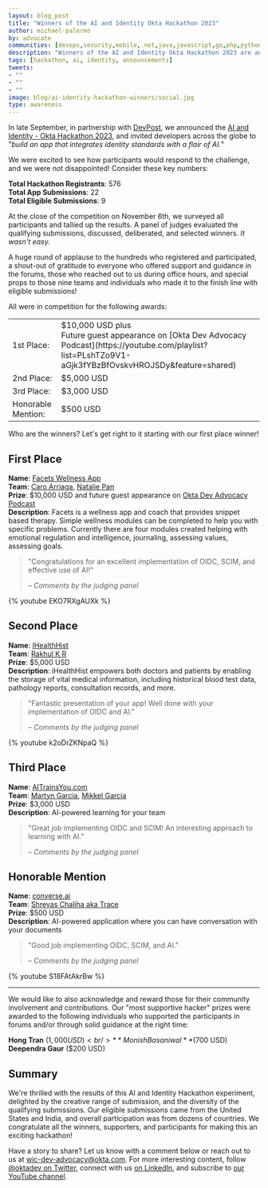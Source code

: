 ```yaml
---
layout: blog_post
title: "Winners of the AI and Identity Okta Hackathon 2023"
author: michael-palermo
by: advocate
communities: [devops,security,mobile,.net,java,javascript,go,php,python,ruby]
description: "Winners of the AI and Identity Okta Hackathon 2023 are announced along with awards to supporting community members."
tags: [hackathon, ai, identity, announcements]
tweets:
- ""
- ""
- ""
image: blog/ai-identity-hackathon-winners/social.jpg
type: awareness
---
```


In late September, in partnership with [DevPost](https://devpost.com/), we announced the [AI and Identity - Okta Hackathon 2023](https://oktahackathon2023.devpost.com/), and invited developers across the globe to "_build an app that integrates identity standards with a flair of AI._"

We were excited to see how participants would respond to the challenge, and we were not disappointed! Consider these key numbers:

**Total Hackathon Registrants**: 576<br/>
**Total App Submissions**: 22<br/>
**Total Eligible Submissions**: 9<br/>

At the close of the competition on November 6th, we surveyed all participants and tallied up the results. A panel of judges evaluated the qualifying submissions, discussed, deliberated, and selected winners. _It wasn't easy._

A huge round of applause to the hundreds who registered and participated, a shout-out of gratitude to everyone who offered support and guidance in the forums, those who reached out to us during office hours, and special props to those nine teams and individuals who made it to the finish line with eligible submissions!

All were in competition for the following awards:

<table>
<tr>
    <td>1st Place:</td>
    <td markdown="span">
      $10,000 USD plus<br/>
      Future guest appearance on [Okta Dev Advocacy Podcast](https://youtube.com/playlist?list=PLshTZo9V1-aGjk3fYBzBfOvskvHROJSDy&feature=shared)
    </td>
</tr>
<tr>
    <td>2nd Place:</td>
    <td>$5,000 USD</td>
</tr>
<tr>
    <td>3rd Place:</td>
    <td>$3,000 USD</td>
</tr>
<tr>
    <td>Honorable Mention:</td>
    <td>$500 USD</td>
</tr>
</table>


Who are the winners? Let's get right to it starting with our first place winner!

## First Place

**Name**: [Facets Wellness App](https://devpost.com/software/facets-wellness-app) <br/>
**Team**: [Caro Arriaga](https://devpost.com/caroarriaga), [Natalie Pan](https://devpost.com/natalie-pan333)<br/>
**Prize**: $10,000 USD and future guest appearance on [Okta Dev Advocacy Podcast](https://youtube.com/playlist?list=PLshTZo9V1-aGjk3fYBzBfOvskvHROJSDy&feature=shared)<br/>
**Description**: Facets is a wellness app and coach that provides snippet based therapy. Simple wellness modules can be completed to help you with specific problems. Currently there are four modules created helping with emotional regulation and intelligence, journaling, assessing values, assessing goals.

> "Congratulations for an excellent implementation of OIDC, SCIM, and effective use of AI!"
>
> – <cite>Comments by the judging panel</cite>

{% youtube EKO7RXgAUXk %}


## Second Place

**Name**: [IHealthHist](https://devpost.com/software/ihealthhist)<br/>
**Team**: [Rakhul K R](https://devpost.com/cenentury0941)<br/>
**Prize**: $5,000 USD<br/>
**Description**: iHealthHist empowers both doctors and patients by enabling the storage of vital medical information, including historical blood test data, pathology reports, consultation records, and more.

> "Fantastic presentation of your app! Well done with your implementation of OIDC and AI."
>
> – <cite>Comments by the judging panel</cite>

{% youtube k2oDrZKNpaQ %}

## Third Place

**Name**: [AITrainsYou.com](https://devpost.com/software/aitrainsyou-com)<br/>
**Team**: [Martyn Garcia](https://devpost.com/martyn-garcia), [Mikkel Garcia](https://devpost.com/mikkel)<br/>
**Prize**: $3,000 USD<br/>
**Description**: AI-powered learning for your team

> "Great job implementing OIDC and SCIM! An interesting approach to learning with AI."
>
> – <cite>Comments by the judging panel</cite>


## Honorable Mention

**Name**: [converse.ai](https://devpost.com/software/converse-ai-s7m4wx)<br/>
**Team**: [Shreyas Chaliha aka Trace](https://devpost.com/trace2798)<br/>
**Prize**: $500 USD<br/>
**Description**: AI-powered application where you can have conversation with your documents

> "Good job implementing OIDC, SCIM, and AI."
>
> – <cite>Comments by the judging panel</cite>

{% youtube S18FAtAkrBw %}

---

We would like to also acknowledge and reward those for their community involvement and contributions. Our "most supportive hacker" prizes were awarded to the following individuals who supported the participants in forums and/or through solid guidance at the right time:

**Hong Tran** ($1,000 USD)<br/>
**Monish Basaniwal** ($700 USD)<br/>
**Deependra Gaur** ($200 USD)<br/>


## Summary 

We're thrilled with the results of this AI and Identity Hackathon experiment, delighted by the creative range of submission, and the diversity of the qualifying submissions. Our eligible submissions came from the United States and India, and overall participation was from dozens of countries. 
We congratulate all the winners, supporters, and participants for making this an exciting hackathon!

Have a story to share? Let us know with a comment below or reach out to us at wic-dev-advocacy@okta.com. For more interesting content, follow [@oktadev on Twitter](https://twitter.com/oktadev), connect with us [on LinkedIn](https://www.linkedin.com/company/oktadev), and subscribe to [our YouTube channel](https://www.youtube.com/oktadev).
